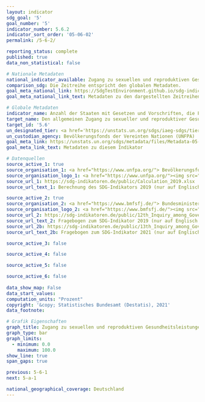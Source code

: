 ```yaml
---
layout: indicator    
sdg_goal: '5'    
goal_number: '5'    
indicator_number: 5.6.2    
indicator_sort_order: '05-06-02'    
permalink: /5-6-2/    

reporting_status: complete    
published: true    
data_non_statistical: false    

# Nationale Metadaten    
national_indicator_available: Zugang zu sexuellen und reproduktiven Gesundheitsleistungen, Informationen und Bildung    
comparison_sdg: Die Zeitreihe entspricht den globalen Metadaten.    
goal_meta_national_link: https://SdgTestEnvironment.github.io/sdg-indicators/public/MetaDe/5.6.2.pdf    
goal_meta_national_link_text: Metadaten zu den dargestellten Zeitreihen    

# Globale Metadaten    
indicator_name: Anzahl der Staaten mit Gesetzen und Vorschriften, die Frauen und Männern im Alter von 15 Jahren und älter den uneingeschränkten und gleichberechtigten Zugang zu sexuellen und reproduktiven Gesundheitsleistungen, Informationen und Bildung garantieren    
target_name: Den allgemeinen Zugang zu sexueller und reproduktiver Gesundheit und reproduktiven Rechten gewährleisten, wie im Einklang mit dem Aktionsprogramm der Internationalen Konferenz über Bevölkerung und Entwicklung, der Aktionsplattform von Beijing und den Ergebnisdokumenten ihrer Überprüfungskonferenzen vereinbart    
target_id: '5.6'    
un_designated_tier: <a href='https://unstats.un.org/sdgs/iaeg-sdgs/tier-classification/' title='Klicken Sie hier um weitere Informationen zur UN-Tier-Klassifikation zu erhalten.'  target='_blank'>Tier II</a>    
un_custodian_agency: Bevölkerungsfonds der Vereinten Nationen (UNFPA)    
goal_meta_link: https://unstats.un.org/sdgs/metadata/files/Metadata-05-06-02.pdf    
goal_meta_link_text: Metadaten zu diesem Indikator        

# Datenquellen
source_active_1: true
source_organisation_1: <a href="https://www.unfpa.org/"> Bevölkerungsfonds der Vereinten Nationen </a>
source_organisation_logo_1: <a href="https://www.unfpa.org/"><img src="https://g205sdgs.github.io/sdg-indicators/public/OrgImgDe/unfpa.png" alt="Logo unfpa" style="height:60px; width:148px"/></a>
source_url_1: https://sdg-indikatoren.de/public/Calculation_2019.xlsx
source_url_text_1: Berechnung des SDG-Indikators 2019 (nur auf Englisch verfügbar)

source_active_2: true
source_organisation_2: <a href="https://www.bmfsfj.de/"> Bundesministerium für Familie, Senioren, Frauen und Jugend (BMFSFJ) </a>
source_organisation_logo_2: <a href="https://www.bmfsfj.de/"><img src="https://g205sdgs.github.io/sdg-indicators/public/OrgImgDe/bmfsfj.png" alt="Logo bmfsfj" style="height:60px; width:148px"/></a>
source_url_2: https://sdg-indikatoren.de/public/12th_Inquiry_among_Governments_on_Population_and_Development_2021_RH_Module.pdf
source_url_text_2: Fragebogen zum SDG-Indikator 2019 (nur auf Englisch verfügbar)
source_url_2b: https://sdg-indikatoren.de/public/13th_Inquiry_among_Governments_on_Population_and_Development_2021_RH_Module.pdf
source_url_text_2b: Fragebogen zum SDG-Indikator 2021 (nur auf Englisch verfügbar)

source_active_3: false

source_active_4: false

source_active_5: false

source_active_6: false
    
data_show_map: False    
data_start_values:     
computation_units: "Prozent"    
copyright: '&copy; Statistisches Bundesamt (Destatis), 2021'    
data_footnote:     

# Grafik Eigenschaften    
graph_title: Zugang zu sexuellen und reproduktiven Gesundheitsleistungen, Informationen und Bildung    
graph_type: bar    
graph_limits:
  - minimum: 0.0
    maximum: 100.0
show_line: true
span_gaps: true    

previous: 5-6-1    
next: 5-a-1    

national_geographical_coverage: Deutschland    
---
```


<span></span>
